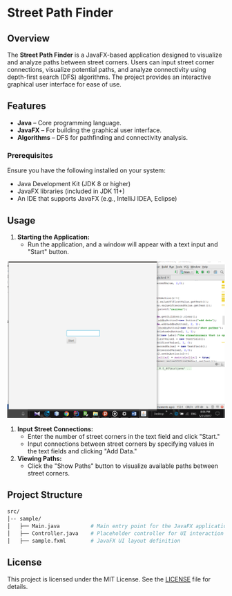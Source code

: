 # **Street Path Finder**

## **Overview**

The **Street Path Finder** is a JavaFX-based application designed to visualize and analyze paths between street corners. Users can input street corner connections, visualize potential paths, and analyze connectivity using depth-first search (DFS) algorithms. The project provides an interactive graphical user interface for ease of use.

## Features 

- **Java** – Core programming language.
- **JavaFX** – For building the graphical user interface.
- **Algorithms** – DFS for pathfinding and connectivity analysis.

### **Prerequisites**

Ensure you have the following installed on your system:

- Java Development Kit (JDK 8 or higher)
- JavaFX libraries (included in JDK 11+)
- An IDE that supports JavaFX (e.g., IntelliJ IDEA, Eclipse)

## **Usage**

1. **Starting the Application:**
   - Run the application, and a window will appear with a text input and "Start" button.

![](images/1.png)

1. **Input Street Connections:**
   - Enter the number of street corners in the text field and click "Start."
   - Input connections between street corners by specifying values in the text fields and clicking "Add Data."
2. **Viewing Paths:**
   - Click the "Show Paths" button to visualize available paths between street corners.

## **Project Structure**

```bash
src/
│-- sample/
│   ├── Main.java          # Main entry point for the JavaFX application
│   ├── Controller.java    # Placeholder controller for UI interaction
│   ├── sample.fxml        # JavaFX UI layout definition
```

## **License**

This project is licensed under the MIT License. See the [LICENSE](LICENSE) file for details.